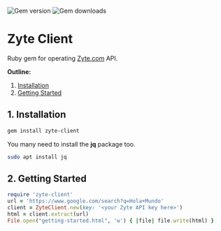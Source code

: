 
![Gem version](https://img.shields.io/gem/v/zyte-client) ![Gem downloads](https://img.shields.io/gem/dt/zyte-client)

# Zyte Client

Ruby gem for operating [Zyte.com](https://www.zyte.com/) API.

**Outline:**

1. [Installation](#1-installation)
2. [Getting Started](#2-getting-started)

## 1. Installation

```bash
gem install zyte-client
```

You many need to install the **jq** package too.

```bash
sudo apt install jq
```

## 2. Getting Started

```ruby
require 'zyte-client'
url = 'https://www.google.com/search?q=Hola+Mundo'
client = ZyteClient.new(key: '<your Zyte API key here>')
html = client.extract(url)
File.open("getting-started.html", 'w') { |file| file.write(html) }
```

